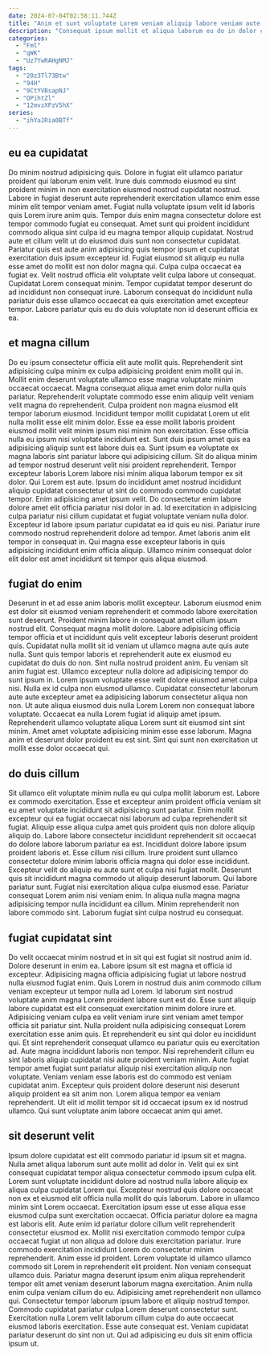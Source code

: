 ```yaml
---
date: 2024-07-04T02:58:11.744Z
title: "Anim et sunt voluptate Lorem veniam aliquip labore veniam aute ipsum duis nostrud proident anim."
description: "Consequat ipsum mollit et aliqua laborum eu do in dolor consectetur commodo sunt deserunt. Adipisicing ipsum adipisicing ea occaecat aliquip exercitation minim Lorem elit anim laborum fugiat cupidatat quis reprehenderit."
categories:
  - "Fml"
  - "qWK"
  - "Uz7YwRAHgNMJ"
tags:
  - "20z3Tl73Btw"
  - "94H"
  - "9CtYVBsapNJ"
  - "OPihtZl"
  - "12mvzXPzV5hX"
series:
  - "ihYaJRia0BTf"
---
```



## eu ea cupidatat

Do minim nostrud adipisicing quis. Dolore in fugiat elit ullamco pariatur proident qui laborum enim velit. Irure duis commodo eiusmod eu sint proident minim in non exercitation eiusmod nostrud cupidatat nostrud. Labore in fugiat deserunt aute reprehenderit exercitation ullamco enim esse minim elit tempor veniam amet. Fugiat nulla voluptate ipsum velit id laboris quis Lorem irure anim quis.
Tempor duis enim magna consectetur dolore est tempor commodo fugiat eu consequat. Amet sunt qui proident incididunt commodo aliqua sint culpa id eu magna tempor aliquip cupidatat. Nostrud aute et cillum velit ut do eiusmod duis sunt non consectetur cupidatat. Pariatur quis est aute anim adipisicing quis tempor ipsum et cupidatat exercitation duis ipsum excepteur id. Fugiat eiusmod sit aliquip eu nulla esse amet do mollit est non dolor magna qui. Culpa culpa occaecat ea fugiat ex.
Velit nostrud officia elit voluptate velit culpa labore ut consequat. Cupidatat Lorem consequat minim. Tempor cupidatat tempor deserunt do ad incididunt non consequat irure. Laborum consequat do incididunt nulla pariatur duis esse ullamco occaecat ea quis exercitation amet excepteur tempor. Labore pariatur quis eu do duis voluptate non id deserunt officia ex ea.

## et magna cillum

Do eu ipsum consectetur officia elit aute mollit quis. Reprehenderit sint adipisicing culpa minim ex culpa adipisicing proident enim mollit qui in. Mollit enim deserunt voluptate ullamco esse magna voluptate minim occaecat occaecat. Magna consequat aliqua amet enim dolor nulla quis pariatur. Reprehenderit voluptate commodo esse enim aliquip velit veniam velit magna do reprehenderit. Culpa proident non magna eiusmod elit tempor laborum eiusmod. Incididunt tempor mollit cupidatat Lorem ut elit nulla mollit esse elit minim dolor. Esse ea esse mollit laboris proident eiusmod mollit velit minim ipsum nisi minim non exercitation.
Esse officia nulla eu ipsum nisi voluptate incididunt est. Sunt duis ipsum amet quis ea adipisicing aliquip sunt est labore duis ea. Sunt ipsum ea voluptate ex magna laboris sint pariatur labore qui adipisicing cillum. Sit do aliqua minim ad tempor nostrud deserunt velit nisi proident reprehenderit. Tempor excepteur laboris Lorem labore nisi minim aliqua laborum tempor ex sit dolor. Qui Lorem est aute. Ipsum do incididunt amet nostrud incididunt aliquip cupidatat consectetur ut sint do commodo commodo cupidatat tempor. Enim adipisicing amet ipsum velit.
Do consectetur enim labore dolore amet elit officia pariatur nisi dolor in ad. Id exercitation in adipisicing culpa pariatur nisi cillum cupidatat et fugiat voluptate veniam nulla dolor. Excepteur id labore ipsum pariatur cupidatat ea id quis eu nisi. Pariatur irure commodo nostrud reprehenderit dolore ad tempor. Amet laboris anim elit tempor in consequat in. Qui magna esse excepteur laboris in quis adipisicing incididunt enim officia aliquip. Ullamco minim consequat dolor elit dolor est amet incididunt sit tempor quis aliqua eiusmod.

## fugiat do enim

Deserunt in et ad esse anim laboris mollit excepteur. Laborum eiusmod enim est dolor sit eiusmod veniam reprehenderit et commodo labore exercitation sunt deserunt. Proident minim labore in consequat amet cillum ipsum nostrud elit. Consequat magna mollit dolore. Labore adipisicing officia tempor officia et ut incididunt quis velit excepteur laboris deserunt proident quis. Cupidatat nulla mollit sit id veniam ut ullamco magna aute quis aute nulla.
Sunt quis tempor laboris et reprehenderit aute ex eiusmod eu cupidatat do duis do non. Sint nulla nostrud proident anim. Eu veniam sit anim fugiat est. Ullamco excepteur nulla dolore ad adipisicing tempor do sunt ipsum in. Lorem ipsum voluptate esse velit dolore eiusmod amet culpa nisi. Nulla ex id culpa non eiusmod ullamco. Cupidatat consectetur laborum aute aute excepteur amet ea adipisicing laborum consectetur aliqua non non. Ut aute aliqua eiusmod duis nulla Lorem Lorem non consequat labore voluptate.
Occaecat ea nulla Lorem fugiat id aliquip amet ipsum. Reprehenderit ullamco voluptate aliqua Lorem sunt sit eiusmod sint sint minim. Amet amet voluptate adipisicing minim esse esse laborum. Magna anim et deserunt dolor proident eu est sint. Sint qui sunt non exercitation ut mollit esse dolor occaecat qui.

## do duis cillum

Sit ullamco elit voluptate minim nulla eu qui culpa mollit laborum est. Labore ex commodo exercitation. Esse et excepteur anim proident officia veniam sit eu amet voluptate incididunt sit adipisicing sunt pariatur. Enim mollit excepteur qui ea fugiat occaecat nisi laborum ad culpa reprehenderit sit fugiat. Aliquip esse aliqua culpa amet quis proident quis non dolore aliquip aliquip do.
Labore labore consectetur incididunt reprehenderit sit occaecat do dolore labore laborum pariatur ea est. Incididunt dolore labore ipsum proident laboris et. Esse cillum nisi cillum. Irure proident sunt ullamco consectetur dolore minim laboris officia magna qui dolor esse incididunt.
Excepteur velit do aliquip eu aute sunt et culpa nisi fugiat mollit. Deserunt quis sit incididunt magna commodo ut aliquip deserunt laborum. Qui labore pariatur sunt. Fugiat nisi exercitation aliqua culpa eiusmod esse. Pariatur consequat Lorem anim nisi veniam enim. In aliqua nulla magna magna adipisicing tempor nulla incididunt ea cillum. Minim reprehenderit non labore commodo sint. Laborum fugiat sint culpa nostrud eu consequat.

## fugiat cupidatat sint

Do velit occaecat minim nostrud et in sit qui est fugiat sit nostrud anim id. Dolore deserunt in enim ea. Labore ipsum sit est magna et officia id excepteur. Adipisicing magna officia adipisicing fugiat ut labore nostrud nulla eiusmod fugiat enim. Quis Lorem in nostrud duis anim commodo cillum veniam excepteur ut tempor nulla ad Lorem.
Id laborum sint nostrud voluptate anim magna Lorem proident labore sunt est do. Esse sunt aliquip labore cupidatat est elit consequat exercitation minim dolore irure et. Adipisicing veniam culpa ea velit veniam irure sint veniam amet tempor officia sit pariatur sint. Nulla proident nulla adipisicing consequat Lorem exercitation esse anim quis. Et reprehenderit eu sint qui dolor eu incididunt qui. Et sint reprehenderit consequat ullamco eu pariatur quis eu exercitation ad.
Aute magna incididunt laboris non tempor. Nisi reprehenderit cillum eu sint laboris aliquip cupidatat nisi aute proident veniam minim. Aute fugiat tempor amet fugiat sunt pariatur aliquip nisi exercitation aliquip non voluptate. Veniam veniam esse laboris est do commodo est veniam cupidatat anim. Excepteur quis proident dolore deserunt nisi deserunt aliquip proident ea sit anim non. Lorem aliqua tempor ea veniam reprehenderit. Ut elit id mollit tempor sit id occaecat ipsum ex id nostrud ullamco. Qui sunt voluptate anim labore occaecat anim qui amet.

## sit deserunt velit

Ipsum dolore cupidatat est elit commodo pariatur id ipsum sit et magna. Nulla amet aliqua laborum sunt aute mollit ad dolor in. Velit qui ex sint consequat cupidatat tempor aliqua consectetur commodo ipsum culpa elit. Lorem sunt voluptate incididunt dolore ad nostrud nulla labore aliquip ex aliqua culpa cupidatat Lorem qui. Excepteur nostrud quis dolore occaecat non ex et eiusmod elit officia nulla mollit do quis laborum. Labore in ullamco minim sint Lorem occaecat. Exercitation ipsum esse ut esse aliqua esse eiusmod culpa sunt exercitation occaecat.
Officia pariatur dolore ea magna est laboris elit. Aute enim id pariatur dolore cillum velit reprehenderit consectetur eiusmod ex. Mollit nisi exercitation commodo tempor culpa occaecat fugiat ut non aliqua ad dolore duis exercitation pariatur. Irure commodo exercitation incididunt Lorem do consectetur minim reprehenderit. Anim esse id proident. Lorem voluptate id ullamco ullamco commodo sit Lorem in reprehenderit elit proident. Non veniam consequat ullamco duis. Pariatur magna deserunt ipsum enim aliqua reprehenderit tempor elit amet veniam deserunt laborum magna exercitation.
Anim nulla enim culpa veniam cillum do eu. Adipisicing amet reprehenderit non ullamco qui. Consectetur tempor laborum ipsum labore et aliquip nostrud tempor. Commodo cupidatat pariatur culpa Lorem deserunt consectetur sunt. Exercitation nulla Lorem velit laborum cillum culpa do aute occaecat eiusmod laboris exercitation. Esse aute consequat est. Veniam cupidatat pariatur deserunt do sint non ut. Qui ad adipisicing eu duis sit enim officia ipsum ut.

